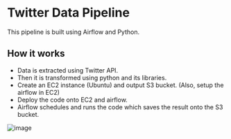 # Twitter Data Pipeline 

This pipeline is built using Airflow and Python.

## How it works
- Data is extracted using Twitter API.
- Then it is transformed using python and its libraries.
- Create an EC2 instance (Ubuntu) and output S3 bucket. (Also, setup the airflow in EC2)
- Deploy the code onto EC2 and airflow.
- Airflow schedules and runs the code which saves the result onto the S3 bucket.


![image](https://user-images.githubusercontent.com/43513353/197874231-7492ef71-1ee9-46ff-b87e-fdaf73786f56.png)

